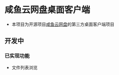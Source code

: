 # 咸鱼云网盘桌面客户端
* 本项目为开源项目[咸鱼云网盘](https://github.com/mjt233/saltedfishcloud-backend)的第三方桌面客户端项目
## 开发中

### 已实现功能
* 文件列表浏览
